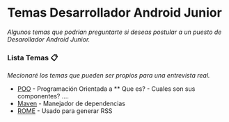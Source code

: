 # Temas Desarrollador Android Junior

_Algunos temas que podrian preguntarte si deseas postular a un puesto de Desarollador Android Junior._

### Lista Temas 📋

_Mecionaré los temas que pueden ser propios para una entrevista real._

* [POO](https://profile.es/blog/que-es-la-programacion-orientada-a-objetos/) - Programación Orientada a 
 ** Que es? - Cuales son sus componentes? ....
* [Maven](https://maven.apache.org/) - Manejador de dependencias
* [ROME](https://rometools.github.io/rome/) - Usado para generar RSS
